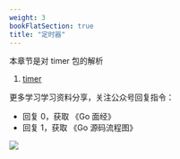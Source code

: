 ```yaml
---
weight: 3
bookFlatSection: true
title: "定时器"
---
```


本章节是对 timer 包的解析

1. [timer](./2021-04-01-timer)

更多学习学习资料分享，关注公众号回复指令：

* 回复 0，获取 《Go 面经》
* 回复 1，获取 《Go 源码流程图》

![](https://cdn.jsdelivr.net/gh/georgehao/img/me.png)